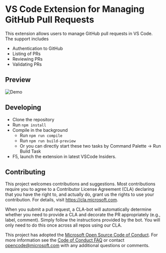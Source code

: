 
# VS Code Extension for Managing GitHub Pull Requests

This extension allows users to manage GitHub pull requests in VS Code. The support includes
- Authentication to GitHub
- Listing of PRs
- Reviewing PRs
- Validating PRs

## Preview

![Demo](https://github.com/Microsoft/vscode-pull-request-github/blob/master/documentation/images/demo.gif?raw=true)

## Developing

* Clone the repository
* Run `npm install`
* Compile in the background
  * Run `npm run compile`
  * Run `npm run build-preview`
  * Or you can directly start these two tasks by Command Palette -> Run Build Task
* F5, launch the extension in latest VSCode Insiders.

## Contributing

This project welcomes contributions and suggestions.  Most contributions require you to agree to a
Contributor License Agreement (CLA) declaring that you have the right to, and actually do, grant us
the rights to use your contribution. For details, visit https://cla.microsoft.com.

When you submit a pull request, a CLA-bot will automatically determine whether you need to provide
a CLA and decorate the PR appropriately (e.g., label, comment). Simply follow the instructions
provided by the bot. You will only need to do this once across all repos using our CLA.

This project has adopted the [Microsoft Open Source Code of Conduct](https://opensource.microsoft.com/codeofconduct/).
For more information see the [Code of Conduct FAQ](https://opensource.microsoft.com/codeofconduct/faq/) or
contact [opencode@microsoft.com](mailto:opencode@microsoft.com) with any additional questions or comments.

